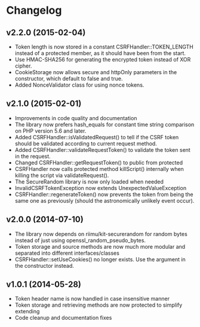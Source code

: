 # Changelog #

## v2.2.0 (2015-02-04) ##

  * Token length is now stored in a constant CSRFHandler::TOKEN_LENGTH instead
    of a protected member, as it should have been from the start.
  * Use HMAC-SHA256 for generating the encrypted token instead of XOR cipher.
  * CookieStorage now allows secure and httpOnly parameters in the constructor,
    which default to false and true.
  * Added NonceValidator class for using nonce tokens.

## v2.1.0 (2015-02-01) ##

  * Improvements in code quality and documentation
  * The library now prefers hash_equals for constant time string comparison on
    PHP version 5.6 and later.
  * Added CSRFHandler::isValidatedRequest() to tell if the CSRF token should
    be validated according to current request method.
  * Added CSRFHandler::validateRequestToken() to validate the token sent in the
    request.
  * Changed CSRFHandler::getRequestToken() to public from protected
  * CSRFHandler now calls protected method killScript() internally when killing
    the script via validateRequest().
  * The SecureRandom library is now only loaded when needed
  * InvalidCSRFTokenException now extends UnexpectedValueException
  * CSRFHandler::regenerateToken() now prevents the token from being the same
    one as previously (should the astronomically unlikely event occur).

## v2.0.0 (2014-07-10) ##

  * The library now depends on riimu/kit-securerandom for random bytes instead
    of just using openssl_random_pseudo_bytes.
  * Token storage and source methods are now much more modular and separated
    into different interfaces/classes
  * CSRFHandler::setUseCookies() no longer exists. Use the argument in the
    constructor instead.

## v1.0.1 (2014-05-28) ##

  * Token header name is now handled in case insensitive manner
  * Token storage and retrieving methods are now protected to simplify extending
  * Code cleanup and documentation fixes
